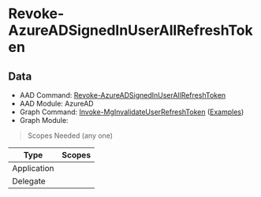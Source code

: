 # Revoke-AzureADSignedInUserAllRefreshToken

## Data

+ AAD Command: [Revoke-AzureADSignedInUserAllRefreshToken](https://docs.microsoft.com/en-us/powershell/module/AzureAD/Revoke-AzureADSignedInUserAllRefreshToken)
+ AAD Module: AzureAD
+ Graph Command: [Invoke-MgInvalidateUserRefreshToken](https://docs.microsoft.com/en-us/powershell/module//Invoke-MgInvalidateUserRefreshToken) ([Examples](https://github.com/orgs/msgraph/discussions?discussions_q=Invoke-MgInvalidateUserRefreshToken))
+ Graph Module: 

> Scopes Needed (any one)

|Type|Scopes|
|---|---|
|Application||
|Delegate||

